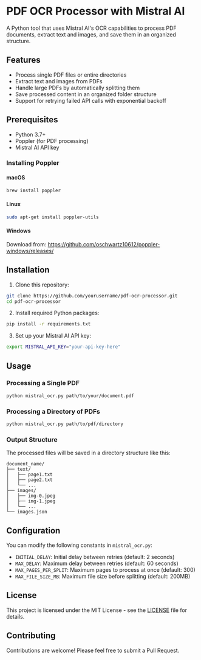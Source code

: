 # PDF OCR Processor with Mistral AI

A Python tool that uses Mistral AI's OCR capabilities to process PDF documents, extract text and images, and save them in an organized structure.

## Features

- Process single PDF files or entire directories
- Extract text and images from PDFs
- Handle large PDFs by automatically splitting them
- Save processed content in an organized folder structure
- Support for retrying failed API calls with exponential backoff

## Prerequisites

- Python 3.7+
- Poppler (for PDF processing)
- Mistral AI API key

### Installing Poppler

#### macOS
```bash
brew install poppler
```

#### Linux
```bash
sudo apt-get install poppler-utils
```

#### Windows
Download from: https://github.com/oschwartz10612/poppler-windows/releases/

## Installation

1. Clone this repository:
```bash
git clone https://github.com/yourusername/pdf-ocr-processor.git
cd pdf-ocr-processor
```

2. Install required Python packages:
```bash
pip install -r requirements.txt
```

3. Set up your Mistral AI API key:
```bash
export MISTRAL_API_KEY="your-api-key-here"
```

## Usage

### Processing a Single PDF
```bash
python mistral_ocr.py path/to/your/document.pdf
```

### Processing a Directory of PDFs
```bash
python mistral_ocr.py path/to/pdf/directory
```

### Output Structure

The processed files will be saved in a directory structure like this:
```
document_name/
├── text/
│   ├── page1.txt
│   ├── page2.txt
│   └── ...
├── images/
│   ├── img-0.jpeg
│   ├── img-1.jpeg
│   └── ...
└── images.json
```

## Configuration

You can modify the following constants in `mistral_ocr.py`:
- `INITIAL_DELAY`: Initial delay between retries (default: 2 seconds)
- `MAX_DELAY`: Maximum delay between retries (default: 60 seconds)
- `MAX_PAGES_PER_SPLIT`: Maximum pages to process at once (default: 300)
- `MAX_FILE_SIZE_MB`: Maximum file size before splitting (default: 200MB)

## License

This project is licensed under the MIT License - see the [LICENSE](LICENSE) file for details.

## Contributing

Contributions are welcome! Please feel free to submit a Pull Request. 